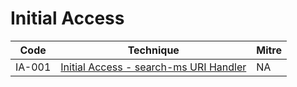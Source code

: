 # Initial Access

|Code     |Technique               |Mitre     |
|---------|------------------------|----------|
|IA-001   |[Initial Access - search-ms URI Handler](https://pentestlab.blog/2024/01/02/initial-access-search-ms-uri-handler/)|NA|
